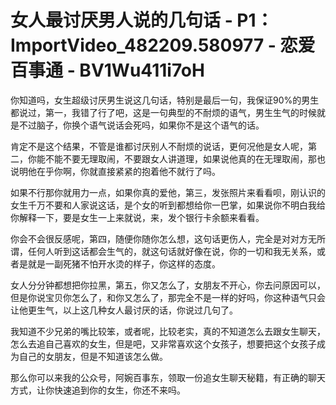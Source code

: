 # 女人最讨厌男人说的几句话 - P1：ImportVideo_482209.580977 - 恋爱百事通 - BV1Wu411i7oH

你知道吗，女生超级讨厌男生说这几句话，特别是最后一句，我保证90%的男生都说过，第一，我错了行了吧，这是一句典型的不耐烦的语气，男生生气的时候就是不过脑子，你换个语气说话会死吗，如果你不是这个语气的话。

肯定不是这个结果，不管是谁都讨厌别人不耐烦的说话，更何况他是女人呢，第二，你能不能不要无理取闹，不要跟女人讲道理，如果说他真的在无理取闹，那也说明他在乎你啊，你就直接紧紧的抱着他不就行了吗。

如果不行那你就用力一点，如果你真的爱他，第三，发张照片来看看呗，刚认识的女生千万不要和人家说这话，是个女的听到都想给你一巴掌，如果说你不明白我给你解释一下，要是女生一上来就说，来，发个银行卡余额来看看。

你会不会很反感呢，第四，随便你随你怎么想，这句话更伤人，完全是对对方无所谓，任何人听到这话都会生气的，就这句话就好像在说，你的一切和我无关系，或者是就是一副死猪不怕开水烫的样子，你这样的态度。

女人分分钟都想把你拉黑，第五，你又怎么了，女朋友不开心，你去问原因可以，但是你说宝贝你怎么了，和你又怎么了，那完全不是一样的好吗，你这种语气只会让他更生气，以上这几种女人最讨厌的话，你说过几句了。

我知道不少兄弟的嘴比较笨，或者呢，比较老实，真的不知道怎么去跟女生聊天，怎么去追自己喜欢的女生，但是吧，又非常喜欢这个女孩子，想要把这个女孩子成为自己的女朋友，但是不知道该怎么做。

那么你可以来我的公众号，阿婉百事东，领取一份追女生聊天秘籍，有正确的聊天方式，让你快速追到你的女生，你还不来吗。

